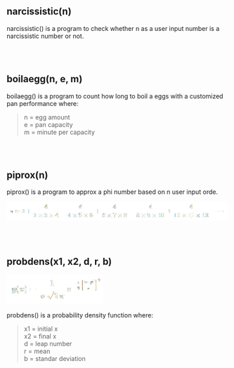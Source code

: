 ## narcissistic(n)
narcissistic() is a program to check whether n as a user input number is a narcissistic number or not.

<br />
<br />

## boilaegg(n, e, m)
boilaegg() is a program to count how long to boil a eggs with a customized pan performance where:

> n = egg amount<br />
> e = pan capacity<br />
> m = minute per capacity<br />

<br />
<br />

## piprox(n)
piprox() is a program to approx a phi number based on n user input orde.

![piprox](/equation/piprox.png)

<br />
<br />

## probdens(x1, x2, d, r, b)

![probdens](/equation/probdens.png)

probdens() is a probability density function where:
> x1 = initial x<br />
> x2 = final x<br />
> d = leap number<br />
> r = mean<br />
> b = standar deviation<br />
